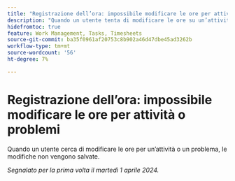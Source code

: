 ```yaml
---
title: "Registrazione dell’ora: impossibile modificare le ore per attività o problemi"
description: "Quando un utente tenta di modificare le ore su un’attività o un problema, le modifiche non vengono salvate."
hidefromtoc: true
feature: Work Management, Tasks, Timesheets
source-git-commit: ba35f0961af20753c8b902a46d47dbe45ad3262b
workflow-type: tm+mt
source-wordcount: '56'
ht-degree: 7%

---
```



# Registrazione dell’ora: impossibile modificare le ore per attività o problemi

Quando un utente cerca di modificare le ore per un’attività o un problema, le modifiche non vengono salvate.

_Segnalato per la prima volta il martedì 1 aprile 2024._


